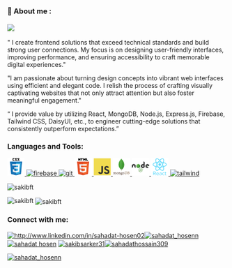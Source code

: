  ### 📢 About me :   
####  
![ ](https://i.postimg.cc/6QFZWR6m/Yellow-And-Blue-Modern-Business-Linked-In-Article-Cover-Image.png)

 
" I create frontend solutions that exceed technical standards and build strong user connections. My focus is on designing user-friendly interfaces, improving performance, and ensuring accessibility to craft memorable digital experiences."

"I am passionate about turning design concepts into vibrant web interfaces using efficient and elegant code. I relish the process of crafting visually captivating websites that not only attract attention but also foster meaningful engagement."

“ I provide value by utilizing React, MongoDB, Node.js, Express.js, Firebase, Tailwind CSS, DaisyUI, etc., to engineer cutting-edge solutions that consistently outperform expectations.”


 








<h3 align="left">Languages and Tools:</h3>
<p align="left"> <a href="https://www.w3schools.com/css/" target="_blank" rel="noreferrer"> <img src="https://raw.githubusercontent.com/devicons/devicon/master/icons/css3/css3-original-wordmark.svg" alt="css3" width="40" height="40"/> </a> <a href="https://firebase.google.com/" target="_blank" rel="noreferrer"> <img src="https://www.vectorlogo.zone/logos/firebase/firebase-icon.svg" alt="firebase" width="40" height="40"/> </a> <a href="https://git-scm.com/" target="_blank" rel="noreferrer"> <img src="https://www.vectorlogo.zone/logos/git-scm/git-scm-icon.svg" alt="git" width="40" height="40"/> </a> <a href="https://www.w3.org/html/" target="_blank" rel="noreferrer"> <img src="https://raw.githubusercontent.com/devicons/devicon/master/icons/html5/html5-original-wordmark.svg" alt="html5" width="40" height="40"/> </a> <a href="https://developer.mozilla.org/en-US/docs/Web/JavaScript" target="_blank" rel="noreferrer"> <img src="https://raw.githubusercontent.com/devicons/devicon/master/icons/javascript/javascript-original.svg" alt="javascript" width="40" height="40"/> </a> <a href="https://www.mongodb.com/" target="_blank" rel="noreferrer"> <img src="https://raw.githubusercontent.com/devicons/devicon/master/icons/mongodb/mongodb-original-wordmark.svg" alt="mongodb" width="40" height="40"/> </a> <a href="[https://nodejs.org](https://nodejs.org/)" target="_blank" rel="noreferrer"> <img src="https://raw.githubusercontent.com/devicons/devicon/master/icons/nodejs/nodejs-original-wordmark.svg" alt="nodejs" width="40" height="40"/> </a> <a href="https://reactjs.org/" target="_blank" rel="noreferrer"> <img src="https://raw.githubusercontent.com/devicons/devicon/master/icons/react/react-original-wordmark.svg" alt="react" width="40" height="40"/> </a> <a href="https://tailwindcss.com/" target="_blank" rel="noreferrer"> <img src="https://www.vectorlogo.zone/logos/tailwindcss/tailwindcss-icon.svg" alt="tailwind" width="40" height="40"/> </a> </p>






<p align=""><img align="center" src="https://github-readme-stats.vercel.app/api/top-langs?username=sakibft&show_icons=true&locale=en&layout=compact" alt="sakibft"  /></p>

<p><img align="left" src="https://github-readme-streak-stats.herokuapp.com/?user=sakibft&" alt="sakibft" /></p>

<p> <img align="center" src="https://github-readme-stats.vercel.app/api?username=sakibft&show_icons=true&locale=en" alt="sakibft" /></p>






<h3 align="left">Connect with me:</h3>
<p align="left">
<a href="https://linkedin.com/in/http://www.linkedin.com/in/sahadat-hosen02" target="blank"><img align="center" src="https://raw.githubusercontent.com/rahuldkjain/github-profile-readme-generator/master/src/images/icons/Social/linked-in-alt.svg" alt="http://www.linkedin.com/in/sahadat-hosen02" height="30" width="40" /></a><a href="https://twitter.com/sahadat_hosenn" target="blank"><img align="center" src="https://raw.githubusercontent.com/rahuldkjain/github-profile-readme-generator/master/src/images/icons/Social/twitter.svg" alt="sahadat_hosenn" height="30" width="40" /></a>
<a href="https://fb.com/sahadat hosen" target="blank"><img align="center" src="https://raw.githubusercontent.com/rahuldkjain/github-profile-readme-generator/master/src/images/icons/Social/facebook.svg" alt="sahadat hosen" height="30" width="40" /></a>
<a href="https://instagram.com/sakibsarker31" target="blank"><img align="center" src="https://raw.githubusercontent.com/rahuldkjain/github-profile-readme-generator/master/src/images/icons/Social/instagram.svg" alt="sakibsarker31" height="30" width="40" /></a><a href="https://www.youtube.com/c/sahadathossain309" target="blank"><img align="center" src="https://raw.githubusercontent.com/rahuldkjain/github-profile-readme-generator/master/src/images/icons/Social/youtube.svg" alt="sahadathossain309" height="30" width="40" /></a>
</p>
<p align="left"> <a href="https://twitter.com/sahadat_hosenn" target="blank"><img src="https://img.shields.io/twitter/follow/sahadat_hosenn?logo=twitter&style=for-the-badge" alt="sahadat_hosenn" /></a> </p>
